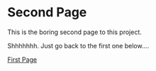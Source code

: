 # Second Page

This is the boring second page to this project.

Shhhhhhh. Just go back to the first one below....

[First Page](README.md)
